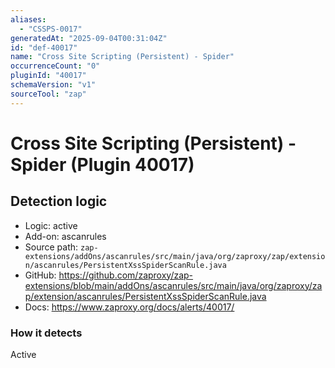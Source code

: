 ```yaml
---
aliases:
  - "CSSPS-0017"
generatedAt: "2025-09-04T00:31:04Z"
id: "def-40017"
name: "Cross Site Scripting (Persistent) - Spider"
occurrenceCount: "0"
pluginId: "40017"
schemaVersion: "v1"
sourceTool: "zap"
---
```


# Cross Site Scripting (Persistent) - Spider (Plugin 40017)

## Detection logic

- Logic: active
- Add-on: ascanrules
- Source path: `zap-extensions/addOns/ascanrules/src/main/java/org/zaproxy/zap/extension/ascanrules/PersistentXssSpiderScanRule.java`
- GitHub: https://github.com/zaproxy/zap-extensions/blob/main/addOns/ascanrules/src/main/java/org/zaproxy/zap/extension/ascanrules/PersistentXssSpiderScanRule.java
- Docs: https://www.zaproxy.org/docs/alerts/40017/

### How it detects

Active

